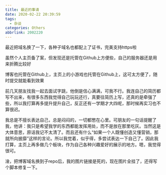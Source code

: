 ```yaml
---
title: 最近的事请
date: 2020-02-22 20:39:59
tags:
  - 杂谈
categories: Others
abbrlink: 2002220
---
```


最近把域名换了一下，各种子域名也都配上了证书，完美支持https啦

虽然个人主页备了案，但发现还是托管在Github上方便些，自己的服务器还是用来折腾比较好

博客也托管在Github上，主页上的小游戏也托管在Github上，这可太方便了，随时提交就能看到效果

前几天朋友找我一起去面试字跳，他倒是信心满满，可我不行。我连自己的简历都写不出来，有很多东西我觉得自己玩玩还行，真要往简历上写，还真的是牵强了些，所以我打算再多提升提升自己，反正还有一学期才大四呢，那时候再实习也不算很迟。

我总是不擅长表达自己，总是闷闷的，一切都憋在心里。可朋友的一句话提醒了我，他讲：我只是希望我学的东西都能发挥用处，而不是放在那里吃灰。当然这是大体意思，原话我记不太清了。而且还有什么“如果一个人既懂创造又懂营销，那就所向披靡”这样的言论。所以我觉着，似乎得，多尝试表达一下自己了。因此我打算，主页上再多做几个板块，作为自己各种兴趣爱好的展示的地方。嗯，我觉得很可。

淦，把博客域名换到子repo后，我的图片链接是死的，现在图片全挂了，还得写个脚本修复一下。

